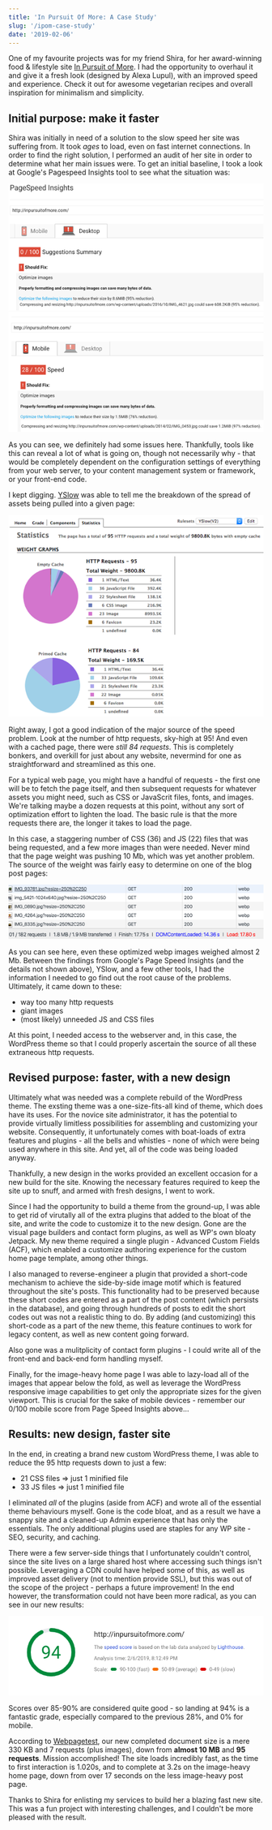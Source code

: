 ```yaml
---
title: 'In Pursuit Of More: A Case Study'
slug: '/ipom-case-study'
date: '2019-02-06'
---
```


One of my favourite projects was for my friend Shira, for her award-winning food & lifestyle site [In Pursuit of More](http://inpursuitofmore.com/). I had the opportunity to overhaul it and give it a fresh look (designed by Alexa Lupul), with an improved speed and experience. Check it out for awesome vegetarian recipes and overall inspiration for minimalism and simplicity.

## Initial purpose: make it faster

Shira was initially in need of a solution to the slow speed her site was suffering from. It took _ages_ to load, even on fast internet connections. In order to find the right solution, I performed an audit of her site in order to determine what her main issues were. To get an initial baseline, I took a look at Google's Pagespeed Insights tool to see what the situation was:

![google page speed desktop](images/psi-desktop.png)
![google page speed mobile](images/psi-mobile.png)

As you can see, we definitely had some issues here. Thankfully, tools like this can reveal a lot of what is going on, though not necessarily why - that would be completely dependent on the configuration settings of everything from your web server, to your content management system or framework, or your front-end code.

I kept digging. [YSlow](http://yslow.org/) was able to tell me the breakdown of the spread of assets being pulled into a given page:

![yslow chart](images/yslow.png)

Right away, I got a good indication of the major source of the speed problem. Look at the number of http requests, sky-high at 95!  And even with a cached page, there were _still 84 requests_.  This is completely bonkers, and overkill for just about any website, nevermind for one as straightforward and streamlined as this one.

For a typical web page, you might have a handful of requests - the first one will be to fetch the page itself, and then subsequent requests for whatever assets you might need, such as CSS or JavaScrit files, fonts, and images. We're talking maybe a dozen requests at this point, without any sort of optimization effort to lighten the load. The basic rule is that the more requests there are, the longer it takes to load the page.

In this case, a staggering number of CSS (36) and JS (22) files that was being requested, and a few more images than were needed. Never mind that the page weight was pushing 10 Mb, which was yet another problem. The source of the weight was fairly easy to determine on one of the blog post pages:

![yslow chart](images/network.png)

As you can see here, even these optimized webp images weighed almost 2 Mb. Between the findings from Google's Page Speed Insights (and the details not shown above), YSlow, and a few other tools, I had the information I needed to go find out the root cause of the problems. Ultimately, it came down to these:

* way too many http requests
* giant images
* (most likely) unneeded JS and CSS files

At this point, I needed access to the webserver and, in this case, the WordPress theme so that I could properly ascertain the source of all these extraneous http requests.

## Revised purpose: faster, with a new design

Ultimately what was needed was a complete rebuild of the WordPress theme. The exsting theme was a one-size-fits-all kind of theme, which does have its uses. For the novice site administrator, it has the potential to provide virtually limitless possibilities for assembling and customizing your website. Consequently, it unfortunately comes with boat-loads of extra features and plugins - all the bells and whistles - none of which were being used anywhere in this site. And yet, all of the code was being loaded anyway.

Thankfully, a new design in the works provided an excellent occasion for a new build for the site. Knowing the necessary features required to keep the site up to snuff, and armed with fresh designs, I went to work.

Since I had the opportunity to build a theme from the ground-up, I was able to get rid of virutally all of the extra plugins that added to the bloat of the site, and write the code to customize it to the new design.  Gone are the visual page builders and contact form plugins, as well as WP's own bloaty Jetpack. My new theme required a single plugin - Advanced Custom Fields (ACF), which enabled a customize authoring experience for the custom home page template, among other things.

I also managed to reverse-engineer a plugin that provided a short-code mechanism to achieve the side-by-side image motif which is featured throughout the site's posts. This functionality had to be preserved because these short codes are entered as a part of the post content (which persists in the database), and going through hundreds of posts to edit the short codes out was not a realistic thing to do. By adding (and customizing) this short-code as a part of the new theme, this feature continues to work for legacy content, as well as new content going forward.

Also gone was a mulitplicity of contact form plugins - I could write all of the front-end and back-end form handling myself.

Finally, for the image-heavy home page I was able to lazy-load all of the images that appear below the fold, as well as leverage the WordPress responsive image capabilities to get only the appropriate sizes for the given viewport. This is crucial for the sake of mobile devices - remember our 0/100 mobile score from Page Speed Insights above...

## Results: new design, faster site

In the end, in creating a brand new custom WordPress theme, I was able to reduce the 95 http requests down to just a few:
* 21 CSS files => just 1 minified file
* 33 JS files => just 1 minified file

I eliminated _all_ of the plugins (aside from ACF) and wrote all of the essential theme behaviours myself. Gone is the code bloat, and as a result we have a snappy site and a cleaned-up Admin experience that has only the essentials. The only additional plugins used are staples for any WP site - SEO, security, and caching.

There were a few server-side things that I unfortunately couldn't control, since the site lives on a large shared host where accessing such things isn't possible. Leveraging a CDN could have helped some of this, as well as improved asset delivery (not to mention provide SSL), but this was out of the scope of the project - perhaps a future improvement! In the end however, the transformation could not have been more radical, as you can see in our new results:

![new updated google page speed score: 94%](images/after.png)

Scores over 85-90% are considered quite good - so landing at 94% is a fantastic grade, especially compared to the previous 28%, and 0% for mobile.

According to [Webpagetest](https://www.webpagetest.org), our new completed document size is a mere 330 KB and 7 requests (plus images), down from **almost 10 MB** and **95 requests**.  Mission accomplished!  The site loads incredibly fast, as the time to first interaction is 1.020s, and to complete at 3.2s on the image-heavy home page, down from over 17 seconds on the less image-heavy post page.

Thanks to Shira for enlisting my services to build her a blazing fast new site. This was a fun project with interesting challenges, and I couldn't be more pleased with the result.




